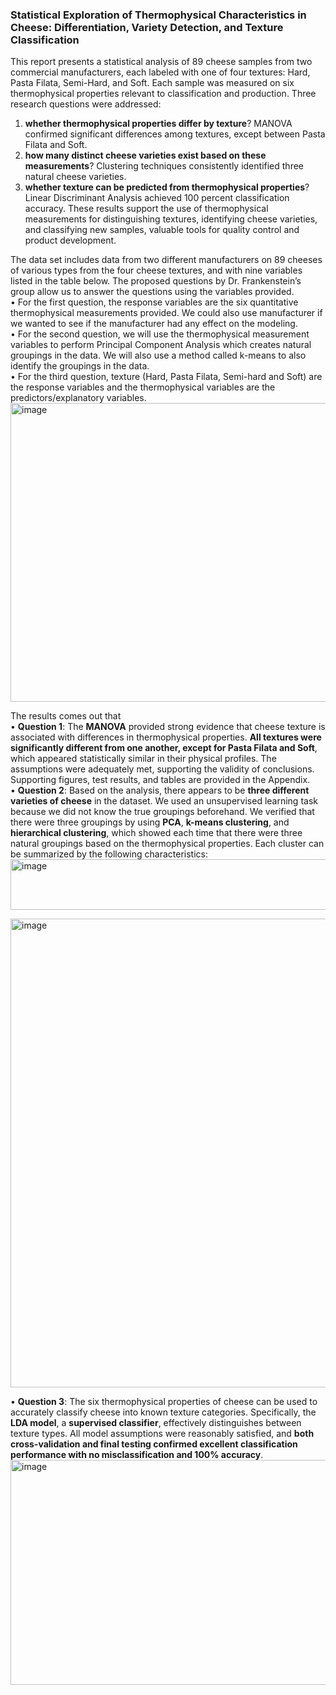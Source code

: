 ### Statistical Exploration of Thermophysical Characteristics in Cheese: Differentiation, Variety Detection, and Texture Classification

This report presents a statistical analysis of 89 cheese samples from two commercial manufacturers, each labeled 
with one of four textures: Hard, Pasta Filata, Semi-Hard, and Soft. Each sample was measured on six 
thermophysical properties relevant to classification and production. 
Three research questions were addressed: 
1. **whether thermophysical properties differ by texture**?   MANOVA confirmed significant differences among textures, except between Pasta Filata and Soft.
2. **how many distinct cheese varieties exist based on these measurements**? Clustering techniques 
consistently identified three natural cheese varieties. 
3. **whether texture can be predicted from thermophysical properties**?   Linear Discriminant Analysis achieved 100 percent classification accuracy. 
These results support the use of thermophysical measurements for distinguishing textures, identifying cheese 
varieties, and classifying new samples, valuable tools for quality control and product development. 

The data set includes data from two different manufacturers on 89 cheeses of various types from the four cheese textures, and with nine variables listed in the table below. 
The proposed questions by Dr. Frankenstein’s group allow us to answer the questions using the variables provided.  
  • For the first question, the response variables are the six quantitative thermophysical measurements provided. 
  We could also use manufacturer if we wanted to see if the manufacturer had any effect on the modeling.  
  • For the second question, we will use the thermophysical measurement variables to perform Principal 
  Component Analysis which creates natural groupings in the data. We will also use a method called k-means to 
  also identify the groupings in the data.  
  • For the third question, texture (Hard, Pasta Filata, Semi-hard and Soft) are the response variables and the 
  thermophysical variables are the predictors/explanatory variables. 
<img width="1360" height="478" alt="image" src="https://github.com/user-attachments/assets/4d81e826-65c4-4669-a3ff-2b68a644f93d" />

The results comes out that  
  • **Question 1**: The **MANOVA** provided strong evidence that cheese texture is associated with differences in 
  thermophysical properties. **All textures were significantly different from one another, except for Pasta Filata and 
  Soft**, which appeared statistically similar in their physical profiles. The assumptions were adequately met, 
  supporting the validity of conclusions. Supporting figures, test results, and tables are provided in the Appendix.  
  • **Question 2**: Based on the analysis, there appears to be **three different varieties of cheese** in the dataset. We used 
  an unsupervised learning task because we did not know the true groupings beforehand. We verified that there 
  were three groupings by using **PCA**, **k-means clustering**, and **hierarchical clustering**, which showed each time that 
  there were three natural groupings based on the thermophysical properties. Each cluster can be summarized by the following characteristics:  
  <img width="1201" height="81" alt="image" src="https://github.com/user-attachments/assets/e2a03dee-a619-4d42-a195-4ba2bc97d6c4" />
  
  <img width="750" alt="image" src="https://github.com/user-attachments/assets/c95d321e-f4b2-47dd-baa3-61f144aaae1f" />

  • **Question 3**: The six thermophysical properties of cheese can be used to accurately classify cheese into known 
  texture categories. Specifically, the **LDA model**, a **supervised classifier**, effectively distinguishes between texture 
  types. All model assumptions were reasonably satisfied, and **both cross-validation and final testing confirmed 
  excellent classification performance with no misclassification and 100% accuracy**.  
  <img width="589" height="360" alt="image" src="https://github.com/user-attachments/assets/62044962-33a9-45a4-bb63-83a4edcc99da" />

  
